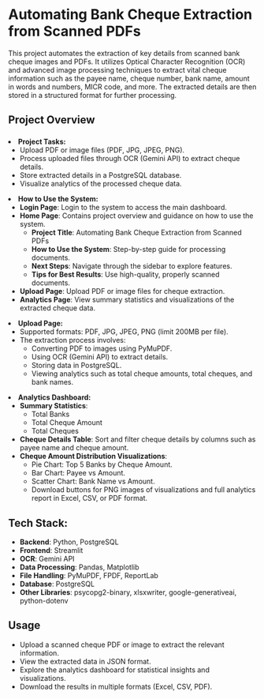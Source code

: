 

# Automating Bank Cheque Extraction from Scanned PDFs

This project automates the extraction of key details from scanned bank cheque images and PDFs. It utilizes Optical Character Recognition (OCR) and advanced image processing techniques to extract vital cheque information such as the payee name, cheque number, bank name, amount in words and numbers, MICR code, and more. The extracted details are then stored in a structured format for further processing.



## Project Overview



### <ul>
  <li><strong>Project Tasks:</strong>
    <ul>
      <li>Upload PDF or image files (PDF, JPG, JPEG, PNG).</li>
      <li>Process uploaded files through OCR (Gemini API) to extract cheque details.</li>
      <li>Store extracted details in a PostgreSQL database.</li>
      <li>Visualize analytics of the processed cheque data.</li>
    </ul>
  </li>

  <li><strong>How to Use the System:</strong>
    <ul>
      <li><strong>Login Page</strong>: Login to the system to access the main dashboard.</li>
      <li><strong>Home Page</strong>: Contains project overview and guidance on how to use the system.
        <ul>
          <li><strong>Project Title</strong>: Automating Bank Cheque Extraction from Scanned PDFs</li>
          <li><strong>How to Use the System</strong>: Step-by-step guide for processing documents.</li>
          <li><strong>Next Steps</strong>: Navigate through the sidebar to explore features.</li>
          <li><strong>Tips for Best Results</strong>: Use high-quality, properly scanned documents.</li>
        </ul>
      </li>
      <li><strong>Upload Page</strong>: Upload PDF or image files for cheque extraction.</li>
      <li><strong>Analytics Page</strong>: View summary statistics and visualizations of the extracted cheque data.</li>
    </ul>
  </li>

  <li><strong>Upload Page:</strong>
    <ul>
      <li>Supported formats: PDF, JPG, JPEG, PNG (limit 200MB per file).</li>
      <li>The extraction process involves:
        <ul>
          <li>Converting PDF to images using PyMuPDF.</li>
          <li>Using OCR (Gemini API) to extract details.</li>
          <li>Storing data in PostgreSQL.</li>
          <li>Viewing analytics such as total cheque amounts, total cheques, and bank names.</li>
        </ul>
      </li>
    </ul>
  </li>

  <li><strong>Analytics Dashboard:</strong>
    <ul>
      <li><strong>Summary Statistics</strong>:
        <ul>
          <li>Total Banks</li>
          <li>Total Cheque Amount</li>
          <li>Total Cheques</li>
        </ul>
      </li>
      <li><strong>Cheque Details Table</strong>: Sort and filter cheque details by columns such as payee name and cheque amount.</li>
      <li><strong>Cheque Amount Distribution Visualizations</strong>:
        <ul>
          <li>Pie Chart: Top 5 Banks by Cheque Amount.</li>
          <li>Bar Chart: Payee vs Amount.</li>
          <li>Scatter Chart: Bank Name vs Amount.</li>
          <li>Download buttons for PNG images of visualizations and full analytics report in Excel, CSV, or PDF format.</li>
        </ul>
      </li>
    </ul>
  </li>
</ul>

## Tech Stack:
<ul>
  <li><strong>Backend</strong>: Python, PostgreSQL</li>
  <li><strong>Frontend</strong>: Streamlit</li>
  <li><strong>OCR</strong>: Gemini API</li>
  <li><strong>Data Processing</strong>: Pandas, Matplotlib</li>
  <li><strong>File Handling</strong>: PyMuPDF, FPDF, ReportLab</li>
  <li><strong>Database</strong>: PostgreSQL</li>
  <li><strong>Other Libraries</strong>: psycopg2-binary, xlsxwriter, google-generativeai, python-dotenv</li>
</ul>



## Usage

<ul>
  <li>Upload a scanned cheque PDF or image to extract the relevant information.</li>
  <li>View the extracted data in JSON format.</li>
  <li>Explore the analytics dashboard for statistical insights and visualizations.</li>
  <li>Download the results in multiple formats (Excel, CSV, PDF).</li>
</ul>



